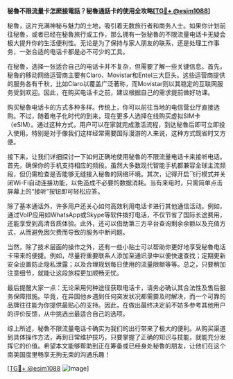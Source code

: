 **秘魯不限流量卡怎麽接電話？秘魯通話卡的使用全攻略[[TG💪+ @esim1088](https://t.me/s/esim1088)]**

秘魯，这片充满神秘与魅力的土地，吸引着无数旅行者和商务人士。如果你计划前往秘魯，或者已经在秘魯旅行或工作，那么拥有一张秘魯的不限流量电话卡无疑会极大提升你的生活便利性。无论是为了保持与家人朋友的联系，还是处理工作事务，一张合适的电话卡都是必不可少的工具。

在秘魯，选择一张适合自己的电话卡并不复杂，但需要了解一些关键信息。首先，秘魯的移动网络运营商主要有Claro、Movistar和Entel三大巨头。这些运营商提供的服务各有千秋，比如Claro以覆盖广泛著称，而Movistar则以其稳定的互联网服务受到欢迎。因此，在购买电话卡之前，建议根据自己的需求提前做好功课。

购买秘魯电话卡的方式多种多样。传统上，你可以前往当地的电信营业厅直接选购。不过，随着电子化时代的到来，现在更多人选择在线购买虚拟SIM卡（eSIM）。通过这种方式，用户可以在家就完成激活流程，到达秘魯后即可立即投入使用。特别是对于像我们这样经常需要国际漫游的人来说，这种方式既省时又方便。

接下来，让我们详细探讨一下如何正确地使用秘魯的不限流量电话卡来接听电话。首先，确保你的手机支持相应的频段。虽然大多数现代智能手机都兼容全球主流频段，但仍需检查是否能够无缝接入秘魯的网络环境。其次，记得开启飞行模式并关闭Wi-Fi自动连接功能，以免造成不必要的数据消耗。当有来电时，只需简单点击屏幕上的“接听”按钮即可轻松应答。

除了基本通话外，许多用户还关心如何高效利用电话卡进行其他通信活动。例如，通过VoIP应用如WhatsApp或Skype等软件拨打电话，不仅节省了国际长途费用，还能享受到高清音质体验。此外，还可以借助第三方平台查询剩余余额以及充值方式，从而避免因欠费而导致的服务中断问题。

当然，除了技术层面的操作之外，还有一些小贴士可以帮助你更好地享受秘魯电话卡带来的便捷。例如，尽量将重要联系人添加至通讯录中以便快速查找；定期更新安全设置防止隐私泄露；以及合理规划每日使用的流量限额等等。总之，只要稍加注意细节，就能让这段旅程更加顺畅无忧。

最后提醒大家一点：无论采用何种途径获取电话卡，请务必确认其合法性及售后服务保障措施。毕竟，在异国他乡遇到任何突发状况都需要及时解决，而一个可靠的品牌往往能为你提供最贴心的支持。因此，在做出最终决定前不妨多参考其他用户的评价反馈，从中挑选出最适合自己的选项。

综上所述，秘魯不限流量电话卡确实为我们的出行带来了极大的便利。从购买渠道到具体操作方法，再到日常维护技巧，只要掌握了正确的知识与技能，就能充分发挥它的价值。希望本文能够帮助到正在筹备或已经身处秘魯的朋友，让他们在这个南美国度里畅享无拘无束的沟通乐趣！

[[TG💪+ @esim1088](https://t.me/s/esim1088) ![Image](https://i.postimg.cc/4NQfJmqS/Snipaste-2025-05-13-00-14-12.png)]